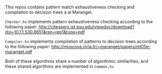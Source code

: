 This repos contains pattern match exhaustiveness checking and compilation
to decision trees a al Maranget.

`Checker.hs` implements pattern exhaustiveness checking according to the
following paper: http://citeseerx.ist.psu.edu/viewdoc/download?doi=10.1.1.530.8651&rep=rep1&type=pdf

`Compiler.hs` implements compilation of patterns to decision trees
according to the following paper: http://moscova.inria.fr/~maranget/papers/ml05e-maranget.pdf

Both of these algorithms share a number of algorithmic similarities, and
these shared algorithms are implemented in `Common.hs`

